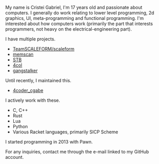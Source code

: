 My name is Cristei Gabriel, I'm 17 years old and passionate about computers. I generally do work relating to lower level programming, 2d graphics, UI, meta-programming and functional programming. I'm interested about how computers work (primarily the part that interests programmers, not heavy on the electrical-engineering part).

I have multiple projects.
- [TeamSCALEFORM/scaleform](https://github.com/TeamSCALEFORM/scaleform)
- [memscan](https://github.com/cristeigabriel/memscan)
- [STB](https://github.com/cristeigabriel/STB)
- [4col](https://github.com/cristeigabriel/4col)
- [gangstalker](https://github.com/cristeigabriel/gangstalker)

Until recently, I maintained this.
- [4coder_cgabe](https://github.com/cristeigabriel/4coder_cgabe)

I actively work with these.
- C, C++
- Rust
- Lua
- Python
- Various Racket languages, primarily SICP Scheme

I started programming in 2013 with Pawn.

For any inquiries, contact me through the e-mail linked to my GitHub account.

